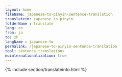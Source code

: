 ```yaml
---
layout: home
fileName: japanese-to-pinyin-sentence-translation
translatein: japanese_to_pinyin
folderName : translate
lang: en
from: ja
to: zh
langName : japanese-to
permalink: /japanese-to-pinyin-sentence-translation
tool: sentence-translations
nointernationalization: true
---
```

{% include section/translateinto.html %}
